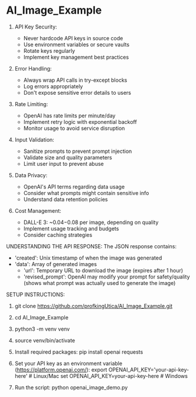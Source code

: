 # AI_Image_Example

1. API Key Security:
   - Never hardcode API keys in source code
   - Use environment variables or secure vaults
   - Rotate keys regularly
   - Implement key management best practices

2. Error Handling:
   - Always wrap API calls in try-except blocks
   - Log errors appropriately
   - Don't expose sensitive error details to users

3. Rate Limiting:
   - OpenAI has rate limits per minute/day
   - Implement retry logic with exponential backoff
   - Monitor usage to avoid service disruption

4. Input Validation:
   - Sanitize prompts to prevent prompt injection
   - Validate size and quality parameters
   - Limit user input to prevent abuse

5. Data Privacy:
   - OpenAI's API terms regarding data usage
   - Consider what prompts might contain sensitive info
   - Understand data retention policies

6. Cost Management:
   - DALL-E 3: ~$0.04-$0.08 per image, depending on quality
   - Implement usage tracking and budgets
   - Consider caching strategies

UNDERSTANDING THE API RESPONSE:
The JSON response contains:
- 'created': Unix timestamp of when the image was generated
- 'data': Array of generated images
  - 'url': Temporary URL to download the image (expires after 1 hour)
  - 'revised_prompt': OpenAI may modify your prompt for safety/quality
    (shows what prompt was actually used to generate the image)

SETUP INSTRUCTIONS:
1. git clone https://github.com/profkingUtica/AI_Image_Example.git
2. cd AI_Image_Example
3. python3 -m venv venv
4. source venv/bin/activate
5. Install required packages:
   pip install openai requests

6. Set your API key as an environment variable (https://platform.openai.com/):
   export OPENAI_API_KEY='your-api-key-here'  # Linux/Mac
   set OPENAI_API_KEY=your-api-key-here        # Windows

7. Run the script:
   python openai_image_demo.py
